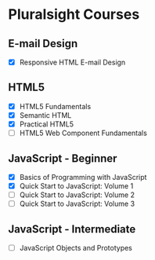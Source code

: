 # Pluralsight Courses

## E-mail Design
- [X] Responsive HTML E-mail Design

## HTML5
- [X] HTML5 Fundamentals
- [X] Semantic HTML
- [X] Practical HTML5
- [ ] HTML5 Web Component Fundamentals

## JavaScript - Beginner
- [X] Basics of Programming with JavaScript
- [X] Quick Start to JavaScript: Volume 1
- [ ] Quick Start to JavaScript: Volume 2
- [ ] Quick Start to JavaScript: Volume 3

## JavaScript - Intermediate
- [ ] JavaScript Objects and Prototypes